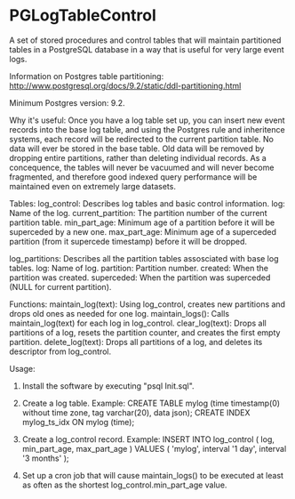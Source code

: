 PGLogTableControl
=================
A set of stored procedures and control tables that will maintain partitioned tables in a PostgreSQL database in a way that is useful for very large event logs.

Information on Postgres table partitioning:
http://www.postgresql.org/docs/9.2/static/ddl-partitioning.html

Minimum Postgres version: 9.2.

Why it's useful:
  Once you have a log table set up, you can insert new event records into the base log table, and using the Postgres rule and inheritence systems, each record will be redirected to the current partition table.  No data will ever be stored in the base table.  Old data will be removed by dropping entire partitions, rather than deleting individual records.  As a concequence, the tables will never be vacuumed and will never become fragmented, and therefore good indexed query performance will be maintained even on extremely large datasets.

Tables:
  log_control: Describes log tables and basic control information.
    log: Name of the log.
    current_partition: The partition number of the current partition table.
    min_part_age: Minimum age of a partition before it will be superceded by a new one.
    max_part_age: Minimum age of a superceded partition (from it supercede timestamp) before it will be dropped.

  log_partitions: Describes all the partition tables assosciated with base log tables.
    log: Name of log.
    partition: Partition number.
    created: When the partition was created.
    superceded: When the partition was superceded (NULL for current partition).

Functions:
  maintain_log(text): Using log_control, creates new partitions and drops old ones as needed for one log.
  maintain_logs(): Calls maintain_log(text) for each log in log_control.
  clear_log(text): Drops all partitions of a log, resets the partition counter, and creates the first empty partition.
  delete_log(text): Drops all partitions of a log, and deletes its descriptor from log_control.

Usage:
  1) Install the software by executing "psql <log database> Init.sql".

  2) Create a log table. Example:
    CREATE TABLE mylog (time timestamp(0) without time zone, tag varchar(20), data json);
    CREATE INDEX mylog_ts_idx ON mylog (time);

  3) Create a log_control record. Example:
    INSERT INTO log_control (
      log, min_part_age, max_part_age
    ) VALUES (
      'mylog', interval '1 day', interval '3 months'
    );
    
  4) Set up a cron job that will cause maintain_logs() to be executed at least as often as the shortest log_control.min_part_age value.
